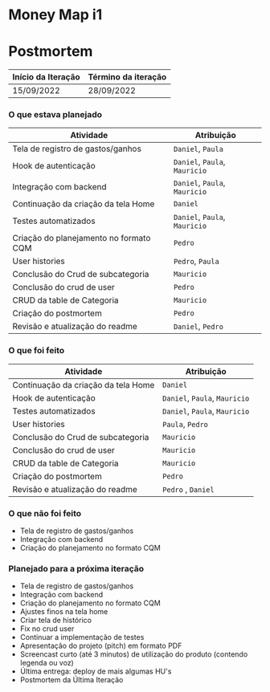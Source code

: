 # Money Map i1

# Postmortem

Início da Iteração | Término da iteração
------------ | -------------
15/09/2022 | 28/09/2022

### O que estava planejado

| Atividade | Atribuição |
| --- | --- |
| Tela de registro de gastos/ganhos | `Daniel`, `Paula` |
| Hook de autenticação | `Daniel`, `Paula`, `Mauricio` |
| Integração com backend | `Daniel`, `Paula`, `Mauricio` |
| Continuação da criação da tela Home | `Daniel` |
| Testes automatizados | `Daniel`, `Paula`, `Mauricio` |
| Criação do planejamento no formato CQM | `Pedro` |
| User histories | `Pedro`, `Paula` |
| Conclusão do Crud de subcategoria | `Mauricio` |
| Conclusão do crud de user | `Pedro` |
| CRUD da table de Categoria | `Mauricio` |
| Criação do postmortem | `Pedro` |
| Revisão e atualização do readme | `Daniel`, `Pedro` |

### O que foi feito
| Atividade | Atribuição |
| --- | --- |
| Continuação da criação da tela Home | `Daniel` |
| Hook de autenticação | `Daniel`, `Paula`, `Mauricio` |
| Testes automatizados | `Daniel`, `Paula`, `Mauricio` |
| User histories | `Paula`, `Pedro` |
| Conclusão do Crud de subcategoria | `Mauricio` |
| Conclusão do crud de user | `Mauricio` |
| CRUD da table de Categoria | `Mauricio` |
| Criação do postmortem | `Pedro` |
| Revisão e atualização do readme | `Pedro` , `Daniel` |

### O que não foi feito
* Tela de registro de gastos/ganhos
* Integração com backend
* Criação do planejamento no formato CQM

### Planejado para a próxima iteração

* Tela de registro de gastos/ganhos
* Integração com backend
* Criação do planejamento no formato CQM
* Ajustes finos na tela home
* Criar tela de histórico 
* Fix no crud user
* Continuar a implementação de testes
* Apresentação do projeto (pitch) em formato PDF
* Screencast curto (até 3 minutos) de utilização do produto (contendo legenda ou voz)
* Última entrega: deploy de mais algumas HU's
* Postmortem da Última Iteração
